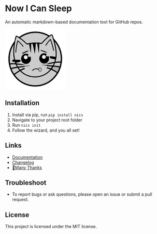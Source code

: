 

# Now I Can Sleep

An automatic markdown-based documentation tool for GitHub repos.

![nics' banner](https://raw.githubusercontent.com/nvfp/now-i-can-sleep/master/assets/logo200.png)


## Installation

1. Install via pip, run `pip install nics`
2. Navigate to your project root folder
3. Run `nics init`
4. Follow the wizard, and you all set!


## Links

- [Documentation](https://nvfp.github.io/now-i-can-sleep)
- [Changelog](https://nvfp.github.io/now-i-can-sleep/changelog)
- [💙Many Thanks](https://nvfp.github.io/now-i-can-sleep/many-thanks)


## Troubleshoot

- To report bugs or ask questions, please open an issue or submit a pull request.


## License

This project is licensed under the MIT license.